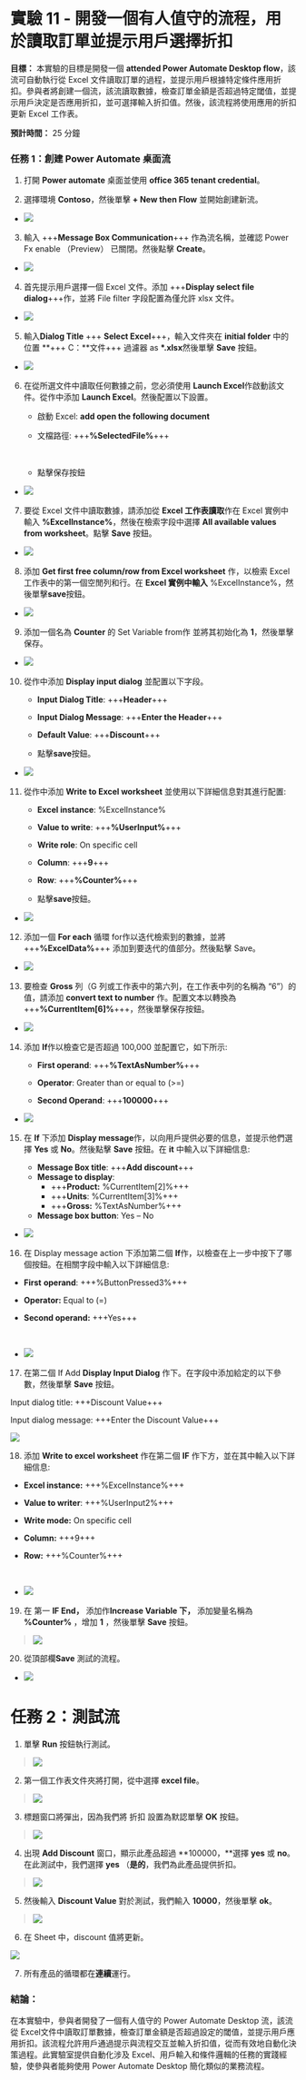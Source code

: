 # 實驗 11 - 開發一個有人值守的流程，用於讀取訂單並提示用戶選擇折扣

**目標：** 本實驗的目標是開發一個 **attended Power Automate Desktop
flow**，該流可自動執行從 Excel
文件讀取訂單的過程，並提示用戶根據特定條件應用折扣。參與者將創建一個流，該流讀取數據，檢查訂單金額是否超過特定閾值，並提示用戶決定是否應用折扣，並可選擇輸入折扣值。然後，該流程將使用應用的折扣更新
Excel 工作表。

**預計時間：** 25 分鐘

### 任務 1：創建 Power Automate 桌面流

1.  打開 **Power automate** 桌面並使用 **office 365 tenant
    credential**。

2.  選擇環境 **Contoso**，然後單擊 **+ New then Flow** 並開始創建新流。

- ![](./media/image1.png)

3.  輸入 +++**Message Box Communication**+++ 作為流名稱，並確認 Power Fx
    enable （Preview） 已關閉。然後點擊 **Create**。

- ![](./media/image2.png)

4.  首先提示用戶選擇一個 Excel 文件。添加 +++**Display select file
    dialog**+++作，並將 File filter 字段配置為僅允許 xlsx 文件。

- ![](./media/image3.png)

5.  輸入**Dialog Title** +++ **Select Excel**+++，輸入文件夾在 **initial
    folder** 中的位置 **+++ C：**文件+++ 過濾器 as **\*.xlsx**然後單擊
    **Save** 按鈕。

- ![](./media/image4.png)

6.  在從所選文件中讀取任何數據之前，您必須使用 **Launch
    Excel**作啟動該文件。從作中添加 **Launch Excel**。然後配置以下設置。

    - 啟動 Excel: **add open the following document**

    - 文檔路徑: +++**%SelectedFile%**+++

    &nbsp;

    - 點擊保存按鈕

- ![](./media/image5.png)

7.  要從 Excel 文件中讀取數據，請添加從 **Excel 工作表讀取**作在 Excel
    實例中輸入 **%ExcelInstance%**，然後在檢索字段中選擇 **All available
    values from worksheet**。點擊 **Save** 按鈕。

- ![](./media/image6.png)

8.  添加 **Get first free column/row from Excel worksheet** 作，以檢索
    Excel 工作表中的第一個空閒列和行。在 **Excel 實例中輸入**
    %ExcelInstance%，然後單擊**save**按鈕。

- ![](./media/image7.png)

9.  添加一個名為 **Counter** 的 Set Variable from作 並將其初始化為
    **1**，然後單擊保存。

- ![](./media/image8.png)

10. 從作中添加 **Display input dialog** 並配置以下字段。

    - **Input Dialog Title**: +++**Header**+++

    - **Input Dialog Message**: +++**Enter the Header**+++

    - **Default Value**: +++**Discount**+++

    - 點擊**save**按鈕。

- ![](./media/image9.png)

11. 從作中添加 **Write to Excel worksheet**
    並使用以下詳細信息對其進行配置:

    - **Excel instance**: %ExcelInstance%

    - **Value to write**: +++**%UserInput%**+++

    - **Write role**: On specific cell

    - **Column**: +++**9**+++

    - **Row**: +++**%Counter%**+++

    - 點擊**save**按鈕。

- ![](./media/image10.png)

12. 添加一個 **For each** 循環 for作以迭代檢索到的數據，並將
    +++**%ExcelData%**+++ 添加到要迭代的值部分。然後點擊 Save。

- ![](./media/image11.png)

13. 要檢查 **Gross** 列（G 列或工作表中的第六列，在工作表中列的名稱為
    “6”）的值，請添加 **convert text to number** 作。配置文本以轉換為
    +++**%CurrentItem\[6\]%**+++，然後單擊保存按鈕。

- ![](./media/image12.png)

14. 添加 **If**作以檢查它是否超過 100,000 並配置它，如下所示:

    - **First operand**: +++**%TextAsNumber%**+++

    - **Operator**: Greater than or equal to (\>=)

    - **Second Operand**: +++**100000**+++

- ![](./media/image13.png)

15. 在 **If** 下添加 **Display
    message**作，以向用戶提供必要的信息，並提示他們選擇 **Yes** 或
    **No**。然後點擊 **Save** 按鈕。在 **it** 中輸入以下詳細信息:

    - **Message Box title**: +++**Add discount**+++
    - **Message to display**:
      - +++**Product:** %CurrentItem\[2\]%+++
      - +++**Units**: %CurrentItem\[3\]%+++
      - +++**Gross:** %TextAsNumber%+++
    - **Message box button**: Yes – No

- ![](./media/image14.png)

16. 在 Display message action 下添加第二個
    **If**作，以檢查在上一步中按下了哪個按鈕。在相關字段中輸入以下詳細信息:

- **First** **operand**: +++%ButtonPressed3%+++

- **Operator:** Equal to (=)

- **Second operand:** +++Yes+++

 

- ![](./media/image15.png)

17. 在第二個 If Add **Display Input Dialog**
    作下。在字段中添加給定的以下參數，然後單擊 **Save** 按鈕。

Input dialog title: +++Discount Value+++

Input dialog message: +++Enter the Discount Value+++

![](./media/image16.png)

18. 添加 **Write to excel worksheet** 作在第二個 **IF**
    作下方，並在其中輸入以下詳細信息:

- **Excel instance:** +++%ExcelInstance%+++

- **Value to writer**: +++%UserInput2%+++

- **Write mode:** On specific cell

- **Column:** +++9+++

- **Row:** +++%Counter%+++

&nbsp;

- ![](./media/image17.png)

19. 在 第一 **IF End，** 添加作**Increase Variable 下，** 添加變量名稱為
    **%Counter%** ，增加 **1** ，然後單擊 **Save** 按鈕。

> ![](./media/image18.png)

20. 從頂部欄**Save** 測試的流程。

- ![](./media/image19.png)

# 任務 2：測試流

1.  單擊 **Run** 按鈕執行測試。

> ![](./media/image20.png)

2.  第一個工作表文件夾將打開，從中選擇 **excel file**。

> ![](./media/image21.png)

3.  標題窗口將彈出，因為我們將 折扣 設置為默認單擊 **OK** 按鈕。

> ![](./media/image22.png)

4.  出現 **Add Discount** 窗口，顯示此產品超過 **100000，**選擇 **yes**
    或 **no**。在此測試中，我們選擇 **yes**
    （**是的**，我們為此產品提供折扣。

> ![](./media/image23.png)

5.  然後輸入 **Discount Value** 對於測試，我們輸入 **10000**，然後單擊
    **ok**。

> ![](./media/image24.png)

6.  在 Sheet 中，discount 值將更新。

![](./media/image25.png)

7.   所有產品的循環都在**連續**運行。

### 結論：

在本實驗中，參與者開發了一個有人值守的 Power Automate Desktop 流，該流從
Excel文件中讀取訂單數據，檢查訂單金額是否超過設定的閾值，並提示用戶應用折扣。該流程允許用戶通過提示與流程交互並輸入折扣值，從而有效地自動化決策過程。此實驗室提供自動化涉及
Excel、用戶輸入和條件邏輯的任務的實踐經驗，使參與者能夠使用 Power
Automate Desktop 簡化類似的業務流程。
